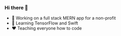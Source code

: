 ### Hi there 👋

- 🔭 Working on a full stack MERN app for a non-profit
- 🌱 Learning TensorFlow and Swift
- ❤️ Teaching everyone how to code

<!--
**benjamintemple/benjamintemple** is a ✨ _special_ ✨ repository because its `README.md` (this file) appears on your GitHub profile.

Here are some ideas to get you started:

- 🔭 I’m currently working on ...
- 🌱 I’m currently learning ...
- 👯 I’m looking to collaborate on ...
- 🤔 I’m looking for help with ...
- 💬 Ask me about ...
- 📫 How to reach me: ...
- 😄 Pronouns: ...
- ⚡ Fun fact: ...
-->
